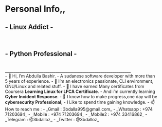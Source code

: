 <h1> Personal Info,,</h1>
<h2>- Linux Addict -</h2><br>
<h2>- Python Professional -</h2><br>
<strong>______________________________________________________________</strong><br>
- 👋 Hi, I’m Abdulla Bashir.
- A sudanese software developer with more than 5 years of experience.
- 👀 I’m an electronics passionate, CLI environment, GNU/Linux and related stuff.
- 🌱 I have earned Many certificates from Coursera <strong>Learning Linux for LFCA Certificate</strong>.
- And i’m currently learning <strong>Cyber Incident Response</strong>.
- 💞️ I know how to make progress,one day will be <strong>cybersecurity Professional</strong>,
- I Like to spend time gaining knowledge.
- 📫 How to reach me :
- _Gmail     : 3bdalla995@gmail.com_
- _Whatsapp  : +974 71203694_
- _Mobile    : +974 71203694_
- _Mobile2   : +974 33416862_
- _Telegram  : @3bdalloz_
- _Twitter   : @3bdalloz_
